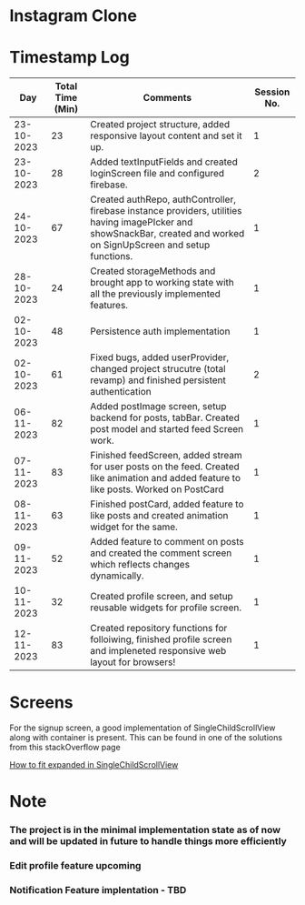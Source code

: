 # Instagram Clone

# Timestamp Log

| Day        | Total Time (Min) | Comments                                                                                                                                                              | Session No. |
|------------|------------------|-----------------------------------------------------------------------------------------------------------------------------------------------------------------------|-------------|
| 23-10-2023 | 23               | Created project structure, added responsive layout content and set it up.                                                                                             | 1           |
| 23-10-2023 | 28               | Added textInputFields and created loginScreen file and configured firebase.                                                                                           | 2           |
| 24-10-2023 | 67               | Created authRepo, authController, firebase instance providers, utilities having imagePIcker and showSnackBar, created and worked on SignUpScreen and setup functions. | 1           |
| 28-10-2023 | 24               | Created storageMethods and brought app to working state with all the previously implemented features.                                                                 | 1           |
| 02-10-2023 | 48               | Persistence auth implementation                                                                                                                                       | 1           |
| 02-10-2023 | 61               | Fixed bugs, added userProvider, changed project strucutre (total revamp) and finished persistent authentication                                                       | 2           |
| 06-11-2023 | 82               | Added postImage screen, setup backend for posts, tabBar. Created post model and started feed Screen work.                                                             | 1           |
| 07-11-2023 | 83               | Finished feedScreen, added stream for user posts on the feed. Created like animation and added feature to like posts. Worked on PostCard                              | 1           |
| 08-11-2023 | 63               | Finished postCard, added feature to like posts and created animation widget for the same.                                                                             | 1           |
| 09-11-2023 | 52               | Added feature to comment on posts and created the comment screen which reflects changes dynamically.                                                                  | 1           |
| 10-11-2023 | 32               | Created profile screen, and setup reusable widgets for profile screen.                                                                                                | 1           |
| 12-11-2023 | 83               | Created repository functions for folloiwing, finished profile screen and impleneted responsive web layout for browsers!                                               | 1           |

# Screens
For the signup screen, a good implementation of SingleChildScrollView along with container is present. This can be found in one of the solutions from this stackOverflow page

<a href = "https://stackoverflow.com/questions/56326005/how-to-use-expanded-in-singlechildscrollview"> How to fit expanded in SingleChildScrollView </a>

# Note
### The project is in the minimal implementation state as of now and will be updated in future to handle things more efficiently 
### Edit profile feature upcoming
### Notification Feature implentation - TBD